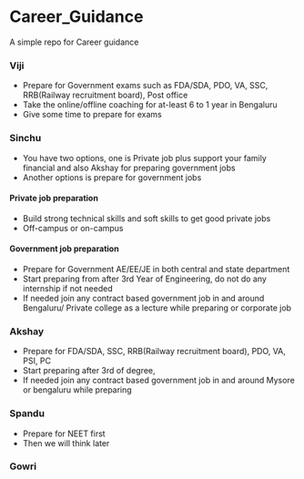 # Career_Guidance
A simple repo for Career guidance

### Viji
- Prepare for Government exams such as FDA/SDA, PDO, VA, SSC, RRB(Railway recruitment board), Post office
- Take the online/offline coaching for at-least 6 to 1 year in Bengaluru
- Give some time to prepare for exams
### Sinchu
- You have two options, one is Private job plus support your family financial and also Akshay for preparing government jobs
- Another options is prepare for government jobs

#### Private job preparation
- Build strong technical skills and soft skills to get good private jobs
- Off-campus or on-campus
#### Government job preparation
- Prepare for Government AE/EE/JE in both central and state department
- Start preparing from after 3rd Year of Engineering, do not do any internship if not needed
- If needed join any contract based government job in and around Bengaluru/ Private college as a lecture while preparing or corporate job
  
### Akshay
- Prepare for FDA/SDA, SSC, RRB(Railway recruitment board), PDO, VA, PSI, PC
- Start preparing after 3rd of degree,
- If needed join any contract based government job in and around Mysore or bengaluru while preparing
### Spandu
- Prepare for NEET first
- Then we will think later

### Gowri


